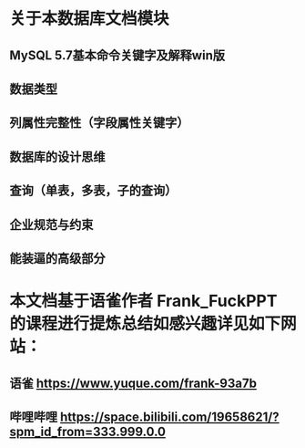 # 关于本数据库文档模块



## MySQL 5.7基本命令关键字及解释win版



## 数据类型



## 列属性完整性（字段属性关键字）



## 数据库的设计思维



## 查询（单表，多表，子的查询）	



## 企业规范与约束



## 能装逼的高级部分





# 本文档基于语雀作者	Frank_FuckPPT	的课程进行提炼总结如感兴趣详见如下网站：

## 语雀						  https://www.yuque.com/frank-93a7b

## 哔哩哔哩				https://space.bilibili.com/19658621/?spm_id_from=333.999.0.0